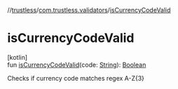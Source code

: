 //[trustless](../../index.md)/[com.trustless.validators](index.md)/[isCurrencyCodeValid](is-currency-code-valid.md)

# isCurrencyCodeValid

[kotlin]\
fun [isCurrencyCodeValid](is-currency-code-valid.md)(code: [String](https://kotlinlang.org/api/latest/jvm/stdlib/kotlin/-string/index.html)): [Boolean](https://kotlinlang.org/api/latest/jvm/stdlib/kotlin/-boolean/index.html)

Checks if currency code matches regex A-Z{3}
